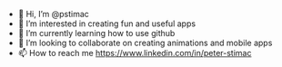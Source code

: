 - 👋 Hi, I’m @pstimac
- 👀 I’m interested in creating fun and useful apps
- 🌱 I’m currently learning how to use github
- 💞️ I’m looking to collaborate on creating animations and mobile apps
- 📫 How to reach me https://www.linkedin.com/in/peter-stimac
<!---
pstimac/pstimac is a ✨ special ✨ repository because its `README.md` (this file) appears on your GitHub profile.
You can click the Preview link to take a look at your changes.
--->
